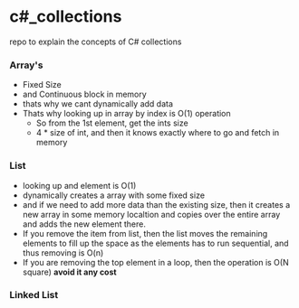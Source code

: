 # c#_collections
repo to explain the concepts of C# collections

### Array's

- Fixed Size
- and Continuous block in memory
- thats why we cant dynamically add data
- Thats why looking up in array by index is O(1) operation
  - So from the 1st element, get the ints size
  - 4 * size of int, and then it knows exactly where to go and fetch in memory
  

### List

- looking up and element is O(1)
- dynamically creates a array with some fixed size 
- and if we need to add more data than the existing size, then it creates a new array in some memory localtion and copies over the entire array and adds the new element there.
- If you remove the item from list, then the list moves the remaining elements to fill up the space as the elements has to run sequential, and thus removing is O(n)
-  If you are removing the top element in a loop, then the operation is O(N square) **avoid it any cost**

### Linked List





